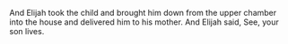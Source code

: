 And Elijah took the child and brought him down from the upper chamber into the house and delivered him to his mother. And Elijah said, See, your son lives.
